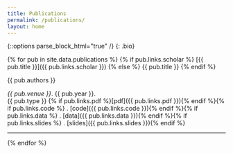 ```yaml
---
title: Publications
permalink: /publications/
layout: home
---
```

{::options parse_block_html="true" /}
{: .bio}

<div class="publications">
{% for pub in site.data.publications %}
{% if pub.links.scholar %}
[{{ pub.title }}]({{ pub.links.scholar }})
{% else %}
{{ pub.title }}
{% endif %}

{{ pub.authors }}  

*{{ pub.venue }}*. {{ pub.year }}.
<br>
<span class="badge {{ pub.type }}">{{ pub.type }}</span>
{% if pub.links.pdf %}[pdf]({{ pub.links.pdf }}){% endif %}{% if pub.links.code %} . [code]({{ pub.links.code }}){% endif %}{% if pub.links.data %} . [data]({{ pub.links.data }}){% endif %}{% if pub.links.slides %} . [slides]({{ pub.links.slides }}){% endif %}
<hr>
{% endfor %}
</div>